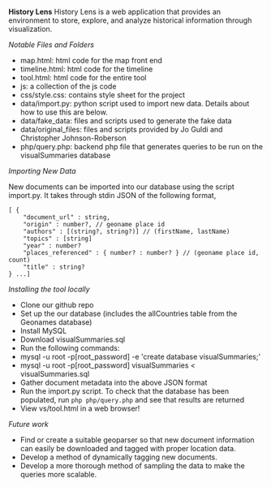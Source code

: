 **History Lens**
History Lens is a web application that provides an environment to store, explore, and analyze historical information through visualization.

*Notable Files and Folders*
- map.html: html code for the map front end
- timeline.html: html code for the timeline
- tool.html: html code for the entire tool
- js: a collection of the js code
- css/style.css: contains style sheet for the project
- data/import.py: python script used to import new data. Details about how to use this are below.
- data/fake_data: files and scripts used to generate the fake data
- data/original_files: files and scripts provided by Jo Guldi and Christopher Johnson-Roberson
- php/query.php: backend php file that generates queries to be run on the visualSummaries database

*Importing New Data*

New documents can be imported into our database using the script import.py. It takes through stdin JSON of the following format,
```
[ {
    "document_url" : string,
    "origin" : number?, // geoname place id
    "authors" : [(string?, string?)] // (firstName, lastName)
    "topics" : [string]
    "year" : number?
    "places_referenced" : { number? : number? } // (geoname place id, count)
    "title" : string?
} ...]
```

*Installing the tool locally*
- Clone our github repo
- Set up the our database (includes the allCountries table from the Geonames database)
 - Install MySQL
 - Download visualSummaries.sql
 - Run the following commands: 
  - mysql -u root -p[root_password] -e 'create database visualSummaries;'
  - mysql -u root -p[root_password] visualSummaries < visualSummaries.sql
- Gather document metadata into the above JSON format
- Run the import.py script. To check that the database has been populated, run `php php/query.php` and see that results are returned
- View vs/tool.html in a web browser!

*Future work*
- Find or create a suitable geoparser so that new document information can easily be downloaded and tagged with proper location data.
- Develop a method of dynamically tagging new documents.
- Develop a more thorough method of sampling the data to make the queries more scalable.
